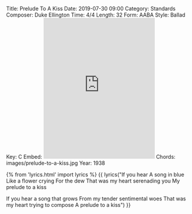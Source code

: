 Title: Prelude To A Kiss
Date: 2019-07-30 09:00
Category: Standards
Composer: Duke Ellington
Time: 4/4
Length: 32
Form: AABA
Style: Ballad
Key: C
Embed: <iframe src="https://open.spotify.com/embed/user/thatdavidmiller/playlist/4VhzVfGxl5UVe99iRqDVte" width="300" height="380" frameborder="0" allowtransparency="true" allow="encrypted-media"></iframe>
Chords: images/prelude-to-a-kiss.jpg
Year: 1938

{% from 'lyrics.html' import lyrics %}
{{ lyrics("If you hear
A song in blue
Like a flower crying
For the dew
That was my heart serenading you
My prelude to a kiss

If you hear a song that grows
From my tender sentimental woes
That was my heart trying to compose
A prelude to a kiss") }}

